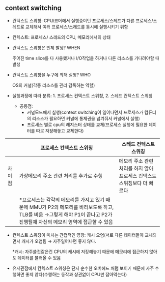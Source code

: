 ## context switching
- 컨텍스트 스위칭: CPU/코어에서 실행중이던 프로세스/스레드가 다른 프로세스/스레드로 교체해서 여러 프로세스/스레드를 동시에 실행시키기 위함
- 컨텍스트: 프로세스/ 스레드의 CPU, 메모리에서의 상태

- 컨텍스트 스위칭은 언제 발생? WHEN 

    주어진 time slice를 다 사용했거나 I/O작업을 하거나 다른 리소스를 기다려야할 때 발생
- 컨텍스트 스위칭을 누구에 의해 실행? WHO

    OS의 커널(각종 리소스를 관리 감독하는 역할)
- 실행과정에 따라 분류: 1. 프로세스 컨텍스트 스위칭, 2. 스레드 컨텍스트 스위칭
    - 공통점:
        - 커널모드에서 실행(context switching이 일어나면서 프로세스가 컴퓨터의 리소스가 필요하면 커널에 통제권을 넘겨줘서 커널에서 실행)
        - 프로세스 별로 cpu의 레지스터 상태를 교체(프로세스 실행에 필요한 데이터를 따로 저장해놓고 교체한다)

|  | 프로세스 컨텍스트 스위칭 | 스레드 컨텍스트 스위칭 |
| --- | --- | --- |
| 차이점 | 가상메모리 주소 관련 처리를 추가로 수행 | 메모리 주소 관련 처리를 하지 않아 프로세스 컨텍스트 스위칭보다 더 빠르다 |
|  | *프로세스는 각각의 메모리를 가지고 있기 때문에 MMU가 P2의 메모리를 바라보도록 하고, TLB를 비움 →그렇게 해야 P1이 끝나고 P2가 진행될때 자신의 메모리 영역에 접근할 수 있음 |  |

- 컨텍스트 스위칭이 미치는 간접적인 영향: 캐시 오염(서로 다른 데이터들이 교체되면서 캐시가 오염됨 → 자주일어나면 좋지 않다.
    
    *캐시: 자주쓸것같은건 CPU의 캐시에 저장해놓기 때문에 메모리에 접근하지 않아도 데이터를 불러올 수 있음
    
- 유저관점에서 컨텍스트 스위칭은 단지 순수한 오버헤드 처럼 보이기 때문에 자주 수행하면 좋지 않다(수행하는 동작과 상관없이 CPU만 잡아먹는다)
